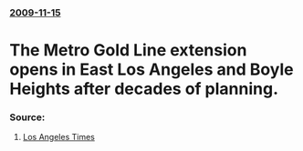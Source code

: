 ### [2009-11-15](/news/2009/11/15/index.md)

#  The Metro Gold Line extension opens in East Los Angeles and Boyle Heights after decades of planning. 




### Source:

1. [Los Angeles Times](http://www.latimes.com/news/local/la-me-gold-line16-2009nov16,0,5454432.story?page=1&track=rss)
